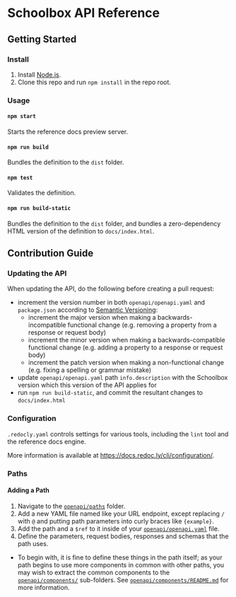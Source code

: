 # Schoolbox API Reference

## Getting Started

### Install

1. Install [Node.js](https://nodejs.org/).
2. Clone this repo and run `npm install` in the repo root.

### Usage

#### `npm start`
Starts the reference docs preview server.

#### `npm run build`
Bundles the definition to the `dist` folder.

#### `npm test`
Validates the definition.

#### `npm run build-static`
Bundles the definition to the `dist` folder, and bundles a zero-dependency HTML
version of the definition to `docs/index.html`.

## Contribution Guide

### Updating the API

When updating the API, do the following before creating a pull request:
* increment the version number in both `openapi/openapi.yaml` and `package.json`
  according to [Semantic Versioning](https://semver.org/#summary):
  * increment the major version when making a backwards-incompatible functional
    change (e.g. removing a property from a response or request body)
  * increment the minor version when making a backwards-compatible functional
    change (e.g. adding a property to a response or request body)
  * increment the patch version when making a non-functional change
    (e.g. fixing a spelling or grammar mistake)
* update `openapi/openapi.yaml` path `info.description` with the Schoolbox
  version which this version of the API applies for
* run `npm run build-static`, and commit the resultant changes to
  `docs/index.html`

### Configuration

`.redocly.yaml` controls settings for various tools, including the `lint` tool
and the reference docs engine.

More information is available at https://docs.redoc.ly/cli/configuration/.


### Paths

#### Adding a Path

1. Navigate to the [`openapi/paths`](openapi/paths) folder.
2. Add a new YAML file named like your URL endpoint, except replacing
   `/` with `@` and putting path parameters into curly braces like `{example}`.
3. Add the path and a `$ref` to it inside of your
   [`openapi/openapi.yaml`](openapi/openapi.yaml) file.
4. Define the parameters, request bodies, responses and schemas that the path
   uses.
  * To begin with, it is fine to define these things in the path itself; as your
    path begins to use more components in common with other paths, you may wish
    to extract the common components to the
    [`openapi/components/`](openapi/components) sub-folders.
    See [`openapi/components/README.md`](openapi/components/README.md) for more
    information.
